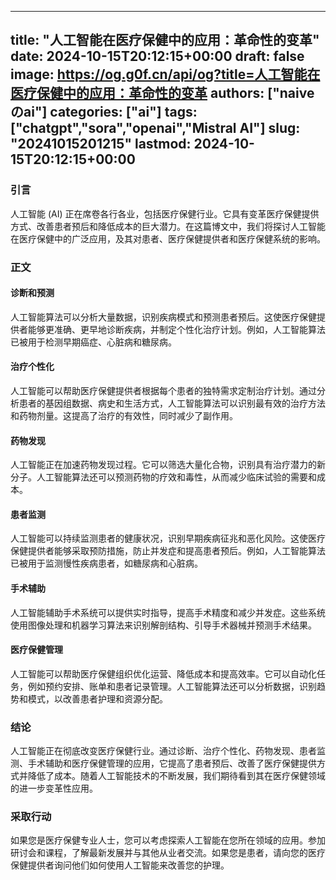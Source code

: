 
---
title: "人工智能在医疗保健中的应用：革命性的变革"
date: 2024-10-15T20:12:15+00:00
draft: false
image: https://og.g0f.cn/api/og?title=人工智能在医疗保健中的应用：革命性的变革
authors: ["naiveのai"]
categories: ["ai"]
tags: ["chatgpt","sora","openai","Mistral AI"]
slug: "20241015201215"
lastmod: 2024-10-15T20:12:15+00:00
---
### 引言

人工智能 (AI) 正在席卷各行各业，包括医疗保健行业。它具有变革医疗保健提供方式、改善患者预后和降低成本的巨大潜力。在这篇博文中，我们将探讨人工智能在医疗保健中的广泛应用，及其对患者、医疗保健提供者和医疗保健系统的影响。

### 正文

#### 诊断和预测

人工智能算法可以分析大量数据，识别疾病模式和预测患者预后。这使医疗保健提供者能够更准确、更早地诊断疾病，并制定个性化治疗计划。例如，人工智能算法已被用于检测早期癌症、心脏病和糖尿病。

#### 治疗个性化

人工智能可以帮助医疗保健提供者根据每个患者的独特需求定制治疗计划。通过分析患者的基因组数据、病史和生活方式，人工智能算法可以识别最有效的治疗方法和药物剂量。这提高了治疗的有效性，同时减少了副作用。

#### 药物发现

人工智能正在加速药物发现过程。它可以筛选大量化合物，识别具有治疗潜力的新分子。人工智能算法还可以预测药物的疗效和毒性，从而减少临床试验的需要和成本。

#### 患者监测

人工智能可以持续监测患者的健康状况，识别早期疾病征兆和恶化风险。这使医疗保健提供者能够采取预防措施，防止并发症和提高患者预后。例如，人工智能算法已被用于监测慢性疾病患者，如糖尿病和心脏病。

#### 手术辅助

人工智能辅助手术系统可以提供实时指导，提高手术精度和减少并发症。这些系统使用图像处理和机器学习算法来识别解剖结构、引导手术器械并预测手术结果。

#### 医疗保健管理

人工智能可以帮助医疗保健组织优化运营、降低成本和提高效率。它可以自动化任务，例如预约安排、账单和患者记录管理。人工智能算法还可以分析数据，识别趋势和模式，以改善患者护理和资源分配。

### 结论

人工智能正在彻底改变医疗保健行业。通过诊断、治疗个性化、药物发现、患者监测、手术辅助和医疗保健管理的应用，它提高了患者预后、改善了医疗保健提供方式并降低了成本。随着人工智能技术的不断发展，我们期待看到其在医疗保健领域的进一步变革性应用。

### 采取行动

如果您是医疗保健专业人士，您可以考虑探索人工智能在您所在领域的应用。参加研讨会和课程，了解最新发展并与其他从业者交流。如果您是患者，请向您的医疗保健提供者询问他们如何使用人工智能来改善您的护理。